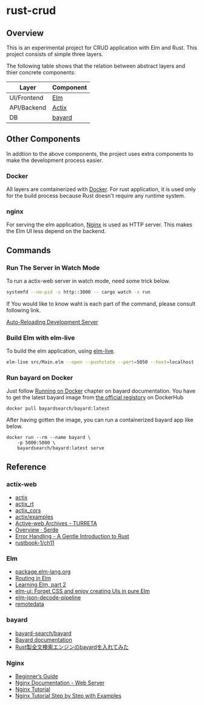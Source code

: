 # rust-crud

## Overview

This is an experimental project for CRUD application with Elm and Rust. This project consists of simple three layers.

The following table shows that the relation between abstract layers and thier concrete components:

| Layer | Component |
----|----|
| UI/Frontend | [Elm](https://elm-lang.org/) |
| API/Backend | [Actix](https://actix.rs/) |
| DB | [bayard](https://github.com/bayard-search/bayard) |

## Other Components

In addtion to the above components, the project uses extra components to make the development process easier.

### Docker

All layers are comtainerized with [Docker](https://www.docker.com/). For rust application, it is used only for the build process because Rust doesn't require any runtime system.

### nginx

For serving the elm application, [Nginx](https://www.nginx.com/) is used as HTTP server. This makes the Elm UI less depend on the backend.

## Commands

### Run The Server in Watch Mode

To run a actix-web server in watch mode, need some trick below.

```bash
systemfd --no-pid -s http::3000 -- cargo watch -x run
```

If You would like to know waht is each part of the command, please consult following link.

[Auto-Reloading Development Server](https://actix.rs/docs/autoreload/)

### Build Elm with elm-live

To build the elm application, using [elm-live](https://www.elm-live.com/).

```bash
elm-live src/Main.elm --open --pushstate --port=5050 --host=localhost --dir=./public  --start-page=index.html  -- --output=./public/main.js 
```

### Run bayard on Docker

Just follow [Running on Docker](https://bayard-search.github.io/bayard/running_on_docker.html) chapter on bayard documentation. You have to get the latest bayard image from [the official registory](https://hub.docker.com/r/bayardsearch/bayard/tags/) on DockerHub

```
docker pull bayardsearch/bayard:latest
```

After having gotten the image, you can run a containerized bayard app like below.

```
docker run --rm --name bayard \
    -p 5000:5000 \
    bayardsearch/bayard:latest serve
```

## Reference

### actix-web

* [actix](https://actix.rs/)
* [actix_rt](https://docs.rs/actix-rt/1.0.0/actix_rt/index.html)
* [actix_cors](https://docs.rs/actix-cors/0.3.0-alpha.1/actix_cors/)
* [actix/examples](https://github.com/actix/examples)
* [Active-web Archives - TURRETA](https://turreta.com/tag/active-web/)
* [Overview · Serde](https://serde.rs/)
* [Error Handling - A Gentle Introduction to Rust](https://stevedonovan.github.io/rust-gentle-intro/6-error-handling.html)
* [rustbook-1/ch11](https://github.com/KeenS/rustbook-1/tree/actix-web-2.0.0/ch11)

### Elm

* [package.elm-lang.org](https://github.com/elm/package.elm-lang.org)
* [Routing in Elm](https://elm.christmas/2018/15)
* [Learning Elm, part 2](http://lucasmreis.github.io/blog/learning-elm-part-2/)
* [elm-ui: Forget CSS and enjoy creating UIs in pure Elm](https://korban.net/posts/elm/2019-11-17-elm-ui-introduction/)
* [elm-json-decode-pipeline](https://package.elm-lang.org/packages/NoRedInk/elm-json-decode-pipeline/latest/)
* [remotedata](https://package.elm-lang.org/packages/krisajenkins/remotedata/latest/)

### bayard

* [bayard-search/bayard](https://github.com/bayard-search/bayard)
* [Bayard documentation](https://bayard-search.github.io/bayard/overview.html)
* [Rust製全文検索エンジンのbayardを入れてみた](https://qiita.com/gosarami/items/d198c15e960f856f63b1)

### Nginx

* [Beginner’s Guide](http://nginx.org/en/docs/beginners_guide.html)
* [Nginx Documentation - Web Server](https://docs.nginx.com/nginx/admin-guide/web-server/)
* [Nginx Tutorial](https://www.netguru.com/codestories/nginx-tutorial-basics-concepts)
* [Nginx Tutorial Step by Step with Examples](https://knockdata.github.io/Nginx-Tutorial-Step-by-Step-with-Examples/   )